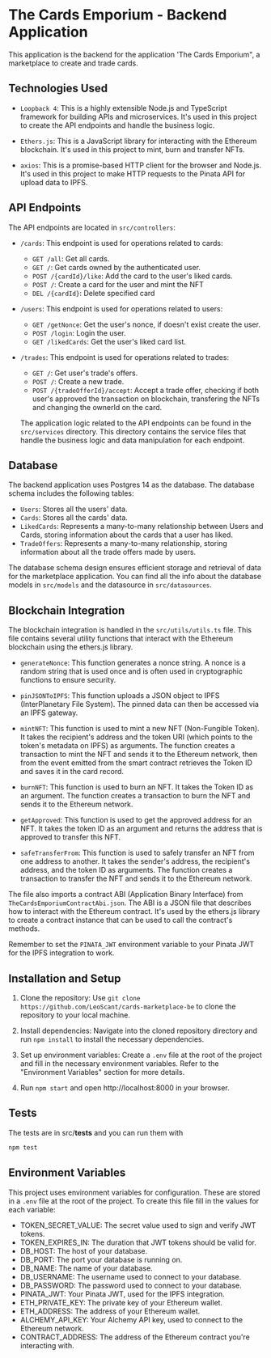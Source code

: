 # The Cards Emporium - Backend Application

This application is the backend for the application 'The Cards Emporium", a marketplace to create and trade cards.

## Technologies Used

- `Loopback 4`: This is a highly extensible Node.js and TypeScript framework for building APIs and microservices. It's used in this project to create the API endpoints and handle the business logic.

- `Ethers.js`: This is a JavaScript library for interacting with the Ethereum blockchain. It's used in this project to mint, burn and transfer NFTs.

- `axios`: This is a promise-based HTTP client for the browser and Node.js. It's used in this project to make HTTP requests to the Pinata API for upload data to IPFS.

## API Endpoints

The API endpoints are located in `src/controllers`:

- `/cards`: This endpoint is used for operations related to cards:
  - `GET /all`: Get all cards.
  - `GET /`: Get cards owned by the authenticated user.
  - `POST /{cardId}/like`: Add the card to the user's liked cards.
  - `POST /`: Create a card for the user and mint the NFT
  - `DEL /{cardId}`: Delete specified card

- `/users`: This endpoint is used for operations related to users:
  - `GET /getNonce`: Get the user's nonce, if doesn't exist create the user.
  - `POST /login`: Login the user.
  - `GET /likedCards`: Get the user's liked card list.

- `/trades`: This endpoint is used for operations related to trades:
  - `GET /`: Get user's trade's offers.
  - `POST /`: Create a new trade.
  - `POST /{tradeOfferId}/accept`: Accept a trade offer, checking if both user's approved the transaction on blockchain, transfering the NFTs and changing the ownerId on the card.


  The application logic related to the API endpoints can be found in the ```src/services``` directory. This directory contains the service files that handle the business logic and data manipulation for each endpoint.

## Database

The backend application uses Postgres 14 as the database. The database schema includes the following tables:

- `Users`: Stores all the users' data.
- `Cards`: Stores all the cards' data.
- `LikedCards`: Represents a many-to-many relationship between Users and Cards, storing information about the cards that a user has liked.
- `TradeOffers`: Represents a many-to-many relationship, storing information about all the trade offers made by users.

The database schema design ensures efficient storage and retrieval of data for the marketplace application. You can find all the info about the database models in ```src/models``` and the datasource in ```src/datasources```.

## Blockchain Integration

The blockchain integration is handled in the `src/utils/utils.ts` file. This file contains several utility functions that interact with the Ethereum blockchain using the ethers.js library.

- `generateNonce`: This function generates a nonce string. A nonce is a random string that is used once and is often used in cryptographic functions to ensure security.

- `pinJSONToIPFS`: This function uploads a JSON object to IPFS (InterPlanetary File System). The pinned data can then be accessed via an IPFS gateway.

- `mintNFT`: This function is used to mint a new NFT (Non-Fungible Token). It takes the recipient's address and the token URI (which points to the token's metadata on IPFS) as arguments. The function creates a transaction to mint the NFT and sends it to the Ethereum network, then from the event emitted from the smart contract retrieves the Token ID and saves it in the card record.

- `burnNFT`: This function is used to burn an NFT. It takes the Token ID as an argument. The function creates a transaction to burn the NFT and sends it to the Ethereum network.

- `getApproved`: This function is used to get the approved address for an NFT. It takes the token ID as an argument and returns the address that is approved to transfer this NFT.

- `safeTransferFrom`: This function is used to safely transfer an NFT from one address to another. It takes the sender's address, the recipient's address, and the token ID as arguments. The function creates a transaction to transfer the NFT and sends it to the Ethereum network.

The file also imports a contract ABI (Application Binary Interface) from `TheCardsEmporiumContractAbi.json`. The ABI is a JSON file that describes how to interact with the Ethereum contract. It's used by the ethers.js library to create a contract instance that can be used to call the contract's methods.

Remember to set the `PINATA_JWT` environment variable to your Pinata JWT for the IPFS integration to work.

## Installation and Setup

1. Clone the repository: Use `git clone https://github.com/LeoScant/cards-marketplace-be` to clone the repository to your local machine.

2. Install dependencies: Navigate into the cloned repository directory and run `npm install` to install the necessary dependencies.

3. Set up environment variables: Create a `.env` file at the root of the project and fill in the necessary environment variables. Refer to the "Environment Variables" section for more details.

4. Run `npm start` and open http://localhost:8000 in your browser.

## Tests

The tests are in src/__tests__ and you can run them with
```sh
npm test
```

## Environment Variables

This project uses environment variables for configuration. These are stored in a `.env` file at the root of the project. To create this file fill in the values for each variable:

- TOKEN_SECRET_VALUE: The secret value used to sign and verify JWT tokens.
- TOKEN_EXPIRES_IN: The duration that JWT tokens should be valid for.
- DB_HOST: The host of your database.
- DB_PORT: The port your database is running on.
- DB_NAME: The name of your database.
- DB_USERNAME: The username used to connect to your database.
- DB_PASSWORD: The password used to connect to your database.
- PINATA_JWT: Your Pinata JWT, used for the IPFS integration.
- ETH_PRIVATE_KEY: The private key of your Ethereum wallet.
- ETH_ADDRESS: The address of your Ethereum wallet.
- ALCHEMY_API_KEY: Your Alchemy API key, used to connect to the Ethereum network.
- CONTRACT_ADDRESS: The address of the Ethereum contract you're interacting with.
